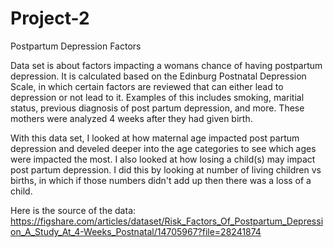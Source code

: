 # Project-2
Postpartum Depression Factors

Data set is about factors impacting a womans chance of having postpartum depression. It is calculated based on the Edinburg Postnatal Depression Scale, in which certain factors are reviewed that can either lead to depression or not lead to it. Examples of this includes smoking, maritial status, previous diagnosis of post partum depression, and more. These mothers were analyzed 4 weeks after they had given birth.

With this data set, I looked at how maternal age impacted post partum depression and develed deeper into the age categories to see which ages were impacted the most. I also looked at how losing a child(s) may impact post partum depression. I did this by looking at number of living children vs births, in which if those numbers didn't add up then there was a loss of a child.

Here is the source of the data: https://figshare.com/articles/dataset/Risk_Factors_Of_Postpartum_Depression_A_Study_At_4-Weeks_Postnatal/14705967?file=28241874
